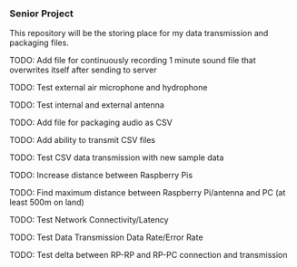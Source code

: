 ### Senior Project

This repository will be the storing place for my data transmission and packaging files.

TODO: Add file for continuously recording 1 minute sound file that overwrites itself after sending to server

TODO: Test external air microphone and hydrophone

TODO: Test internal and external antenna

TODO: Add file for packaging audio as CSV

TODO: Add ability to transmit CSV files

TODO: Test CSV data transmission with new sample data

TODO: Increase distance between Raspberry Pis

TODO: Find maximum distance between Raspberry Pi/antenna and PC (at least 500m on land)

TODO: Test Network Connectivity/Latency

TODO: Test Data Transmission Data Rate/Error Rate

TODO: Test delta between RP-RP and RP-PC connection and transmission
